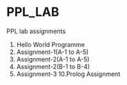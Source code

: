 # PPL_LAB
PPL lab assignments
1. Hello World Programme
2. Assignment-1(A-1 to A-5)
3. Assignment-2(A-1 to A-5)
4. Assignment-2(B-1 to B-4)
5. Assignment-3
10.Prolog Assignment

